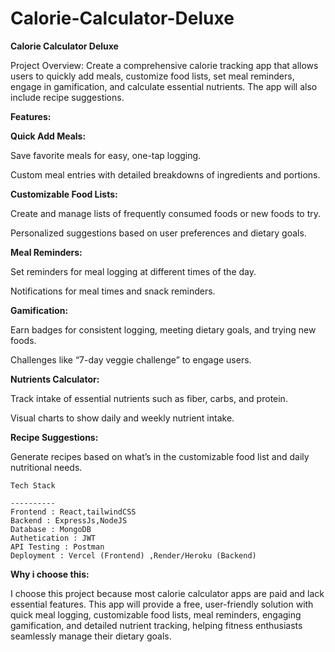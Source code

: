 # Calorie-Calculator-Deluxe
**Calorie Calculator Deluxe**

Project Overview: Create a comprehensive calorie tracking app that allows users to quickly add meals, customize food lists, set meal reminders, engage in gamification, and calculate essential nutrients. The app will also include recipe suggestions.

**Features:**

**Quick Add Meals:**

Save favorite meals for easy, one-tap logging.

Custom meal entries with detailed breakdowns of ingredients and portions.

**Customizable Food Lists:**

Create and manage lists of frequently consumed foods or new foods to try.

Personalized suggestions based on user preferences and dietary goals.

**Meal Reminders:**

Set reminders for meal logging at different times of the day.

Notifications for meal times and snack reminders.

**Gamification:**

Earn badges for consistent logging, meeting dietary goals, and trying new foods.

Challenges like “7-day veggie challenge” to engage users.

**Nutrients Calculator:**

Track intake of essential nutrients such as fiber, carbs, and protein.

Visual charts to show daily and weekly nutrient intake.

**Recipe Suggestions:**

Generate recipes based on what’s in the customizable food list and daily nutritional needs.

```
Tech Stack

----------
Frontend : React,tailwindCSS
Backend : ExpressJs,NodeJS
Database : MongoDB
Authetication : JWT
API Testing : Postman
Deployment : Vercel (Frontend) ,Render/Heroku (Backend)
```


**Why i choose this:**

I choose this project because most calorie calculator apps are paid and lack essential features. This app will provide a free, user-friendly solution with quick meal logging, customizable food lists, meal reminders, engaging gamification, and detailed nutrient tracking, helping fitness enthusiasts seamlessly manage their dietary goals.